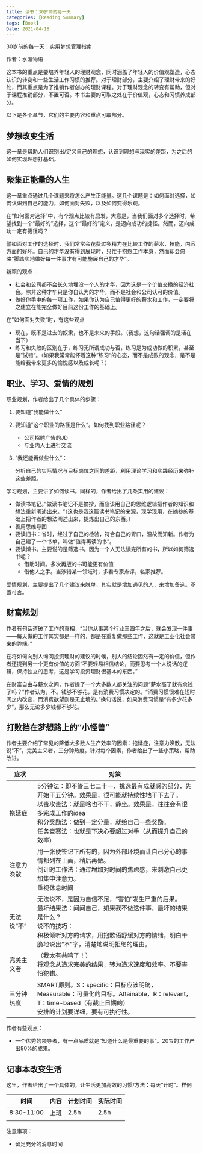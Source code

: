 ```yaml
---
title: 读书：30岁前的每一天
categories: [Reading Summary]
tags: [Book]
Date: 2021-04-18
---
```


30岁前的每一天：实用梦想管理指南

作者：水湄物语

这本书的重点是要培养年轻人的理财观念，同时涵盖了年轻人的价值观塑造，心态认识的转变和一些生活工作习惯的推荐。对于理财部分，主要介绍了理财带来的好处，而其重点是为了推销作者创办的理财课程。对于理财观念的转变有帮助，但对于课程推销部分，不置可否。本书主要的可取之处在于价值观，心态和习惯养成部分。

以下是各个章节，它们的主要内容和重点可取部分。

## 梦想改变生活

这一章是帮助人们识别出/定义自己的理想，认识到理想与现实的差距，为之后的如何实现理想打基础。

## 聚集正能量的人生

这一章重点通过几个课题来将怎么产生正能量。这几个课题是：如何面对选择，如何认识到自己的能力，如何面对失败，以及如何变得乐观。

在“如何面对选择”中，有个观点比较有启发，大意是，当我们面对多个选择时，希望找到一个“最好的”选择，这个“最好的”定义，是迈向成功的捷径。然而，迈向成功一定有捷径吗？

譬如面对工作的选择时，我们常常会花费过多精力在比较工作的薪水，技能，内容方面的好坏。自己的才华没有得到展现时，只忙于抱怨工作本身，然而却会忽略“脚踏实地做好每一件事才有可能施展自己的才华”。

新颖的观点：

- 社会和公司都不会长久地埋没一个人的才华，因为这是一个价值交换的经济社会。除非这种才华只是你自认为的才华，而不是社会和公司认可的价值。
- 做好你手中的每一项工作，如果你认为自己值得更好的薪水和工作，一定要将之建立在能完全做好目前这份工作的基础上。

在”如何面对失败“时，有这些观点

- 现在，既不是过去的奴隶，也不是未来的手段。（我想，这句话强调的是活在当下）
- 练习和失败的区别在于，练习无所谓成功与否，练习是为成功做的积累，甚至是”试错“。（如果我常常能怀着这种”练习“的心态，而不是成败的观念，是不是能给我带来更多的愉悦感以及成长呢？）

## 职业、学习、爱情的规划

职业规划，作者给出了几个具体的步骤：

1. 要知道”我能做什么“

2. 要知道”这个职业的路径是什么“。如何找到职业路径呢？

   - 公司招聘广告的JD
   - 与业内人士进行交流

3. ”我还能再做些什么“：

   分析自己的实际情况与目标岗位之间的差距，利用理论学习和实践经历来弥补这些差距。

学习规划，主要讲了如何读书。同样的，作者给出了几条实用的建议：

- 做读书笔记。”做读书笔记不是摘抄，而应该用自己的思维逻辑把作者的知识和想法重新阐述出来。“（这也是我这篇读书笔记的来源，现学现用，在摘抄的基础上把作者的想法阐述出来，提炼出自己的东西。）
- 善用思维导图
- 要读旧书：省时，经过了自己的检验，符合自己的胃口，温故而知新。作者为自己建了一个书单，叫做“值得再读的书”。
- 要读懒书。主要说的是筛选书。因为一个人无法读完所有的书，所以如何筛选书呢？
  - 借助时间。多次再版的书可能更有价值
  - 借他人之手。当涉猎某一领域时，多看专家点评，名家推荐。

爱情规划，主要提出了几个建议来脱单，其实就是增加遇见的人，来增加备选。不置可否。

## 财富规划

作者有句话道破了工作的真相，“当你从事某个行业三四年之后，就会发现一件事——每天做的工作其实都是一样的，都是在重复做那些工作，这就是工业化社会带来的弊端。”

在将如何向别人询问投资理财的建议的时候，别人的结论固然有一定的价值，但作者还提到另一个更有价值的方面“不要轻易相信结论，而要思考一个人说话的逻辑，保持独立的思考，这是学习投资理财很基本的东西。”

在财富自由与薪水之间，作者提了一个大多数人都关注的问题“薪水高了就有余钱了吗？”作者认为，不。钱够不够花，是有消费习惯决定的。“消费习惯很难在短时间之内改变，而消费欲望则是无止境的。”换句话说，如果消费习惯是“有多少花多少”，那么无论多少钱都不够花。

## 打败挡在梦想路上的“小怪兽”

作者主要介绍了常见的降低大多数人生产效率的因素：拖延症，注意力涣散，无法说“不”，完美主义者，三分钟热度。针对每个因素，作者给出了一些小策略，帮助改进。

| 症状       | 对策                                                         |
| ---------- | ------------------------------------------------------------ |
| 拖延症     | 5分钟法：即不管三七二十一，挑选最有成就感的部分，先开始干五分钟。效果是，很可能就持续性地干下去了。<br />以毒攻毒法：就是啥也不干，静坐。效果是，往往会有很多完成工作的idea<br />积分奖励法：做到一定分量，就给自己一些奖励。<br />任务竞赛法：也就是下决心要超过对手（从而提升自己的效率） |
| 注意力涣散 | 用一张便签记下所有的，因为外部环境而让自己分心的事情都列在上面，稍后再做。<br />倒计时工作法：通过增加对时间的焦虑感，来刺激自己更加集中注意力。<br />重视休息时间 |
| 无法说“不” | 无法说不，是因为自信不足，“害怕”发生严重的后果。<br />最坏结果法：问问自己，如果我不做这件事，最坏的结果是什么？<br />说不的技巧：<br />积极倾听对方的请求，用抱歉语舒缓对方的情绪，明白干脆地说出“不”字，清楚地说明拒绝的理由。 |
| 完美主义者 | （我太有共鸣了！）<br />将观念从追求完美的结果，转为追求速度和效率。不要害怕犯错。 |
| 三分钟热度 | SMART原则。S：specific：目标应该明确，Measurable：可量化的目标。Attainable，R：relevant，T：time-based（有截止日期的）<br />安排的计划要详细，要有可执行性。 |

作者有些观点：

- 一个优秀的领导者，有一点品质就是“知道什么是最重要的事”。20%的工作产出80%的成果。

## 记事本改变生活

这里，作者给出了一个具体的，让生活更加高效的习惯/方法：每天“计时”。样例

| 时间       | 内容 | 计划时间 | 实际时间 |
| ---------- | ---- | -------- | -------- |
| 8:30-11:00 | 上班 | 2.5h     | 2.5h     |
|            |      |          |          |

注意事项：

- 留足充分的消息时间